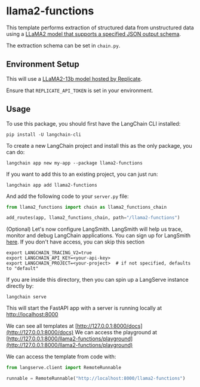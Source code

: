 
# llama2-functions

This template performs extraction of structured data from unstructured data using a [LLaMA2 model that supports a specified JSON output schema](https://github.com/ggerganov/llama.cpp/blob/master/grammars/README.md). 

The extraction schema can be set in `chain.py`.

## Environment Setup

This will use a [LLaMA2-13b model hosted by Replicate](https://replicate.com/andreasjansson/llama-2-13b-chat-gguf/versions).

Ensure that `REPLICATE_API_TOKEN` is set in your environment.

## Usage

To use this package, you should first have the LangChain CLI installed:

```shell
pip install -U langchain-cli
```

To create a new LangChain project and install this as the only package, you can do:

```shell
langchain app new my-app --package llama2-functions
```

If you want to add this to an existing project, you can just run:

```shell
langchain app add llama2-functions
```

And add the following code to your `server.py` file:
```python
from llama2_functions import chain as llama2_functions_chain

add_routes(app, llama2_functions_chain, path="/llama2-functions")
```

(Optional) Let's now configure LangSmith. 
LangSmith will help us trace, monitor and debug LangChain applications. 
You can sign up for LangSmith [here](https://smith.langchain.com/). 
If you don't have access, you can skip this section

```shell
export LANGCHAIN_TRACING_V2=true
export LANGCHAIN_API_KEY=<your-api-key>
export LANGCHAIN_PROJECT=<your-project>  # if not specified, defaults to "default"
```

If you are inside this directory, then you can spin up a LangServe instance directly by:

```shell
langchain serve
```

This will start the FastAPI app with a server is running locally at 
[http://localhost:8000](http://localhost:8000)

We can see all templates at [http://127.0.0.1:8000/docs](http://127.0.0.1:8000/docs)
We can access the playground at [http://127.0.0.1:8000/llama2-functions/playground](http://127.0.0.1:8000/llama2-functions/playground)  

We can access the template from code with:

```python
from langserve.client import RemoteRunnable

runnable = RemoteRunnable("http://localhost:8000/llama2-functions")
```
